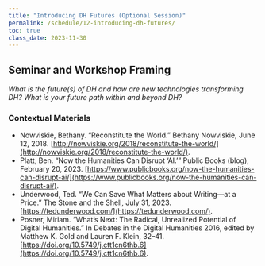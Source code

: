 ```yaml
---
title: "Introducing DH Futures (Optional Session)"
permalink: /schedule/12-introducing-dh-futures/
toc: true
class_date: 2023-11-30
---
```


## Seminar and Workshop Framing

*What is the future(s) of DH and how are new technologies transforming DH? What is your future path within and beyond DH?*

### Contextual Materials

- Nowviskie, Bethany. “Reconstitute the World.” Bethany Nowviskie, June 12, 2018. [http://nowviskie.org/2018/reconstitute-the-world/](http://nowviskie.org/2018/reconstitute-the-world/).
- Platt, Ben. “Now the Humanities Can Disrupt ‘AI.’” Public Books (blog), February 20, 2023. [https://www.publicbooks.org/now-the-humanities-can-disrupt-ai/](https://www.publicbooks.org/now-the-humanities-can-disrupt-ai/).
- Underwood, Ted. “We Can Save What Matters about Writing—at a Price.” The Stone and the Shell, July 31, 2023. [https://tedunderwood.com/](https://tedunderwood.com/).
- Posner, Miriam. “What’s Next: The Radical, Unrealized Potential of Digital Humanities.” In Debates in the Digital Humanities 2016, edited by Matthew K. Gold and Lauren F. Klein, 32–41. [https://doi.org/10.5749/j.ctt1cn6thb.6](https://doi.org/10.5749/j.ctt1cn6thb.6).

